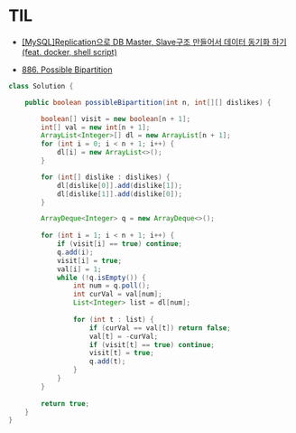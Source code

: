 # TIL

- [[MySQL]Replication으로 DB Master, Slave구조 만들어서 데이터 동기화 하기(feat. docker, shell script)](https://kamang-it.tistory.com/entry/MySQLReplication%EC%9C%BC%EB%A1%9C-DB-Master-Slave%EA%B5%AC%EC%A1%B0-%EB%A7%8C%EB%93%A4%EC%96%B4%EC%84%9C-%EB%8D%B0%EC%9D%B4%ED%84%B0-%EB%8F%99%EA%B8%B0%ED%99%94-%ED%95%98%EA%B8%B0feat-docker-shell-script)


- [886. Possible Bipartition](https://leetcode.com/problems/possible-bipartition/description/)
```java
class Solution {

    public boolean possibleBipartition(int n, int[][] dislikes) {

        boolean[] visit = new boolean[n + 1];
        int[] val = new int[n + 1];
        ArrayList<Integer>[] dl = new ArrayList[n + 1];
        for (int i = 0; i < n + 1; i++) {
            dl[i] = new ArrayList<>();
        }

        for (int[] dislike : dislikes) {
            dl[dislike[0]].add(dislike[1]);
            dl[dislike[1]].add(dislike[0]);
        }

        ArrayDeque<Integer> q = new ArrayDeque<>();
        
        for (int i = 1; i < n + 1; i++) {
            if (visit[i] == true) continue;
            q.add(i);
            visit[i] = true;
            val[i] = 1;
            while (!q.isEmpty()) {
                int num = q.poll();
                int curVal = val[num];
                List<Integer> list = dl[num];
                
                for (int t : list) {
                    if (curVal == val[t]) return false;
                    val[t] = -curVal;
                    if (visit[t] == true) continue;
                    visit[t] = true;
                    q.add(t);
                }
            }
        }
        
        return true;
    }
}
```